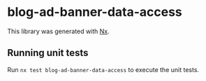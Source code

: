 # blog-ad-banner-data-access

This library was generated with [Nx](https://nx.dev).

## Running unit tests

Run `nx test blog-ad-banner-data-access` to execute the unit tests.
